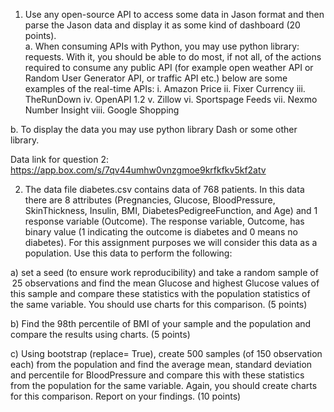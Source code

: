1)	Use any open-source API to access some data in Jason format and then parse the Jason data and display it as some kind of dashboard (20 points).  
a.	When consuming APIs with Python, you may use python library: requests. With it, you should be able to do most, if not all, of the actions required to consume any public API (for example open weather API or Random User Generator API, or traffic API etc.) below are some examples of the real-time APIs: 
i.	Amazon Price
ii.	Fixer Currency
iii.	TheRunDown
iv.	OpenAPI 1.2
v.	Zillow
vi.	Sportspage Feeds
vii.	Nexmo Number Insight
viii.	Google Shopping

b.	To display the data you may use python library Dash or some other library.  

Data link for question 2:  https://app.box.com/s/7qv44umhw0vnzgmoe9krfkfkv5kf2atv 

2) The data file diabetes.csv contains data of 768 patients. In this data there are 8 attributes (Pregnancies, Glucose, BloodPressure, SkinThickness, Insulin, BMI, DiabetesPedigreeFunction, and Age) and 1 response variable (Outcome). The response variable, Outcome, has binary value (1 indicating the outcome is diabetes and 0 means no diabetes). For this assignment purposes we will consider this data as a population.  Use this data to perform the following:

a)  set a seed (to ensure work reproducibility) and take a random sample of  25 observations and find the mean Glucose and highest Glucose values of this sample and compare these statistics with the population statistics of the same variable. You should use charts for this comparison.    (5 points) 

b) Find the 98th percentile of BMI of your sample and the population and compare the results using charts. (5 points)

c) Using bootstrap (replace= True), create 500 samples (of 150 observation each) from the population and find the average mean, standard deviation and percentile for BloodPressure and compare this with these statistics from the population for the same variable. Again, you should create charts for this comparison. Report on your findings.  (10 points)  
 
